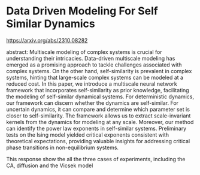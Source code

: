 # Data Driven Modeling For Self Similar Dynamics 

https://arxiv.org/abs/2310.08282

abstract: Multiscale modeling of complex systems is crucial for understanding their intricacies. Data-driven multiscale modeling has emerged as a promising approach to tackle challenges associated with complex systems. On the other hand, self-similarity is prevalent in complex systems, hinting that large-scale complex systems can be modeled at a reduced cost. In this paper, we introduce a multiscale neural network framework that incorporates self-similarity as prior knowledge, facilitating the modeling of self-similar dynamical systems. For deterministic dynamics, our framework can discern whether the dynamics are self-similar. For uncertain dynamics, it can compare and determine which parameter set is closer to self-similarity. The framework allows us to extract scale-invariant kernels from the dynamics for modeling at any scale. Moreover, our method can identify the power law exponents in self-similar systems. Preliminary tests on the Ising model yielded critical exponents consistent with theoretical expectations, providing valuable insights for addressing critical phase transitions in non-equilibrium systems.

This response show the all the three cases of experiments, including the CA, diffusion and the Vicsek model
